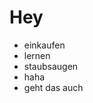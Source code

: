 # Hey

- einkaufen
- lernen
- staubsaugen
- haha
- geht das auch

<script>
var list = Array.from(this.parentElement.querySelectorAll("ul li")) 
list.length + " things to do..."
</script> 
